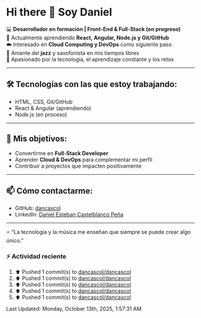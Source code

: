 # Hi there 👋 Soy Daniel  

:computer: **Desarrollador en formación | Front-End & Full-Stack (en progreso)**  
:seedling: Actualmente aprendiendo **React, Angular, Node.js y Git/GitHub**  
:cloud: Interesado en **Cloud Computing y DevOps** como siguiente paso  
:saxophone: Amante del **jazz** y saxofonista en mis tiempos libres  
:rocket: Apasionado por la tecnología, el aprendizaje constante y los retos  

---

## 🛠️ Tecnologías con las que estoy trabajando:
- HTML, CSS, Git/GitHub  
- React & Angular (aprendiendo)  
- Node.js (en proceso)  

---

## :pushpin: Mis objetivos:
- Convertirme en **Full-Stack Developer**  
- Aprender **Cloud & DevOps** para complementar mi perfil  
- Contribuir a proyectos que impacten positivamente  

---

## :mailbox: Cómo contactarme:
- GitHub: [dancascol](https://github.com/dancascol)  
- LinkedIn: [Daniel Esteban Castelblanco Peña](https://www.linkedin.com/in/danielestebancastelblancope%C3%B1a1998/)  

---

:star: “La tecnología y la música me enseñan que siempre se puede crear algo único.”

### :zap: Actividad reciente
<!--RECENT_ACTIVITY:start-->
1. ⬆️ Pushed 1 commit(s) to [dancascol/dancascol](https://github.com/dancascol/dancascol)
2. ⬆️ Pushed 1 commit(s) to [dancascol/dancascol](https://github.com/dancascol/dancascol)
3. ⬆️ Pushed 1 commit(s) to [dancascol/dancascol](https://github.com/dancascol/dancascol)
4. ⬆️ Pushed 1 commit(s) to [dancascol/dancascol](https://github.com/dancascol/dancascol)
5. ⬆️ Pushed 1 commit(s) to [dancascol/dancascol](https://github.com/dancascol/dancascol)
<!--RECENT_ACTIVITY:end-->
<!--RECENT_ACTIVITY:last_update-->
Last Updated: Monday, October 13th, 2025, 1:57:31 AM
<!--RECENT_ACTIVITY:last_update_end-->

